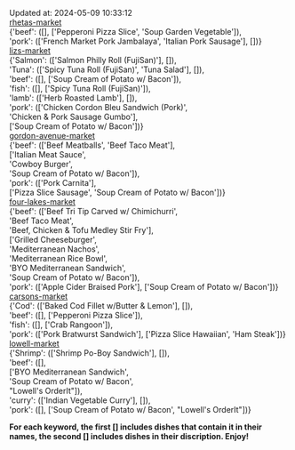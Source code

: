 Updated at: 2024-05-09 10:33:12  
[rhetas-market](https://wisc-housingdining.nutrislice.com/menu/rhetas-market/lunch/2024-05-09)  
{'beef': ([], ['Pepperoni Pizza Slice', 'Soup Garden Vegetable']),  
 'pork': (['French Market Pork Jambalaya', 'Italian Pork Sausage'], [])}  
[lizs-market](https://wisc-housingdining.nutrislice.com/menu/lizs-market/lunch/2024-05-09)  
{'Salmon': (['Salmon Philly Roll (FujiSan)'], []),  
 'Tuna': (['Spicy Tuna Roll (FujiSan)', 'Tuna Salad'], []),  
 'beef': ([], ['Soup Cream of Potato w/ Bacon']),  
 'fish': ([], ['Spicy Tuna Roll (FujiSan)']),  
 'lamb': (['Herb Roasted Lamb'], []),  
 'pork': (['Chicken Cordon Bleu Sandwich (Pork)',  
           'Chicken & Pork Sausage Gumbo'],  
          ['Soup Cream of Potato w/ Bacon'])}  
[gordon-avenue-market](https://wisc-housingdining.nutrislice.com/menu/gordon-avenue-market/lunch/2024-05-09)  
{'beef': (['Beef Meatballs', 'Beef Taco Meat'],  
          ['Italian Meat Sauce',  
           'Cowboy Burger',  
           'Soup Cream of Potato w/ Bacon']),  
 'pork': (['Pork Carnita'],  
          ['Pizza Slice Sausage', 'Soup Cream of Potato w/ Bacon'])}  
[four-lakes-market](https://wisc-housingdining.nutrislice.com/menu/four-lakes-market/lunch/2024-05-09)  
{'beef': (['Beef Tri Tip Carved w/ Chimichurri',  
           'Beef Taco Meat',  
           'Beef, Chicken & Tofu Medley Stir Fry'],  
          ['Grilled Cheeseburger',  
           'Mediterranean Nachos',  
           'Mediterranean Rice Bowl',  
           'BYO Mediterranean Sandwich',  
           'Soup Cream of Potato w/ Bacon']),  
 'pork': (['Apple Cider Braised Pork'], ['Soup Cream of Potato w/ Bacon'])}  
[carsons-market](https://wisc-housingdining.nutrislice.com/menu/carsons-market/lunch/2024-05-09)  
{'Cod': (['Baked Cod Fillet w/Butter & Lemon'], []),  
 'beef': ([], ['Pepperoni Pizza Slice']),  
 'fish': ([], ['Crab Rangoon']),  
 'pork': (['Pork Bratwurst Sandwich'], ['Pizza Slice Hawaiian', 'Ham Steak'])}  
[lowell-market](https://wisc-housingdining.nutrislice.com/menu/lowell-market/lunch/2024-05-09)  
{'Shrimp': (['Shrimp Po-Boy Sandwich'], []),  
 'beef': ([],  
          ['BYO Mediterranean Sandwich',  
           'Soup Cream of Potato w/ Bacon',  
           "Lowell's OrderIt"]),  
 'curry': (['Indian Vegetable Curry'], []),  
 'pork': ([], ['Soup Cream of Potato w/ Bacon', "Lowell's OrderIt"])}  
  
**For each keyword, the first [] includes dishes that contain it in their names, the second [] includes dishes in their discription. Enjoy!**  
